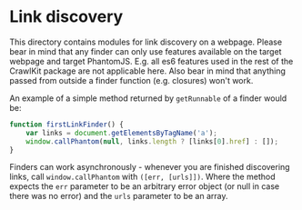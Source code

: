 # Link discovery

This directory contains modules for link discovery on a webpage.
Please bear in mind that any finder can only use features available on the target webpage and target PhantomJS. E.g. all es6 features used in the rest of the CrawlKit package are not applicable here.
Also bear in mind that anything passed from outside a finder function (e.g. closures) won't work.

An example of a simple method returned by `getRunnable` of a finder would be:

```javascript
function firstLinkFinder() {
    var links = document.getElementsByTagName('a');
    window.callPhantom(null, links.length ? [links[0].href] : []);
}
```

Finders can work asynchronously - whenever you are finished discovering links, call `window.callPhantom` with `([err, [urls]])`. Where the method expects the `err` parameter to be an arbitrary error object (or null in case there was no error) and the `urls` parameter to be an array.

